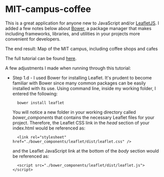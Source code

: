 # MIT-campus-coffee

This is a great application for anyone new to JavaScript and/or [LeafletJS](http://leafletjs.com/).  I added a few notes below about [Bower](http://bower.io/), a package manager that makes including frameworks, libraries, and utilities in your projects more convenient for developers.

The end result:  Map of the MIT campus, including coffee shops and cafes

The full tutorial can be found [here](http://duspviz.mit.edu/leaflet-js/).

A few adjustments I made when running through this tutorial:

- Step 1.d - I used Bower for installing Leaflet.  It's prudent to become familiar with Bower since many common packages can be easily installed with its use.  Using command line, inside my working folder, I entered the following:

		bower install leaflet
		
	You will notice a new folder in your working directory called *bower_components* that contains the necessary Leaflet files for your project.  Therefore, the Leaflet CSS link in the *head* section of your index.html would be referenced as:
	
		<link rel="stylesheet" href="./bower_components/leaflet/dist/leaflet.css" />

	and the Leaflet JavaScript link at the bottom of the *body* section would be referenced as: 
	
		<script src="./bower_components/leaflet/dist/leaflet.js"></script>
		

	

	
